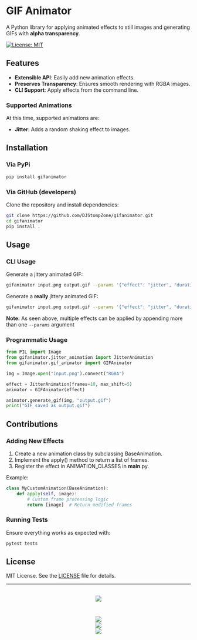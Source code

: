 # GIF Animator

A Python library for applying animated effects to still images and generating GIFs with **alpha transparency**.

[![License: MIT](https://img.shields.io/badge/License-MIT-yellow.svg)](https://opensource.org/licenses/MIT)

## Features

- **Extensible API**: Easily add new animation effects.
- **Preserves Transparency**: Ensures smooth rendering with RGBA images.
- **CLI Support**: Apply effects from the command line.

### Supported Animations

At this time, supported animations are:

- **Jitter**: Adds a random shaking effect to images.

## Installation

### Via PyPi

```sh
pip install gifanimator
```

### Via GitHub (developers)

Clone the repository and install dependencies:

```sh
git clone https://github.com/DJStompZone/gifanimator.git
cd gifanimator
pip install .
```

## Usage

### CLI Usage

Generate a jittery animated GIF:

```bash
gifanimator input.png output.gif --params '{"effect": "jitter", "duration": 2, "params": {"frames": 10, "max_shift": 5}}'
```

Generate a **really** jittery animated GIF:

```bash
gifanimator input.png output.gif --params '{"effect": "jitter", "duration": 2, "params": {"frames": 10, "max_shift": 5}}'  --params '{"effect": "jitter", "duration": 4, "params": {"frames": 30, "max_shift": 15}}'
```

**Note:** As seen above, multiple effects can be applied by appending more than one `--params` argument

### Programmatic Usage

```py
from PIL import Image
from gifanimator.jitter_animation import JitterAnimation
from gifanimator.gif_animator import GIFAnimator

img = Image.open("input.png").convert("RGBA")

effect = JitterAnimation(frames=10, max_shift=5)
animator = GIFAnimator(effect)

animator.generate_gif(img, "output.gif")
print("GIF saved as output.gif")
```

## Contributions

### Adding New Effects

1. Create a new animation class by subclassing BaseAnimation.
2. Implement the apply() method to return a list of frames.
3. Register the effect in ANIMATION_CLASSES in **main**.py.

Example:

```py
class MyCustomAnimation(BaseAnimation):
    def apply(self, image):
        # Custom frame processing logic
        return [image]  # Return modified frames
```

### Running Tests

Ensure everything works as expected with:

```bash
pytest tests
```

## License

MIT License. See the [LICENSE](LICENSE) file for details.

<hr>

<div align="center"><br><img src="https://i.imgur.com/hjzic92.png"/>
<h1><a href="https://github.com/djstompzone"><img src="https://img.shields.io/github/stars/DJStompZone?label=DJStompZone%20%7C%20Stars"/></a><br><a href="https://discord.stomp.zone"><img src="https://img.shields.io/discord/599808270655291403?logo=discord&label=StompZone%20Discord"/></a><br><a href="https://youtube.com/@djstompzone"><img src="https://img.shields.io/youtube/channel/views/UCVmIXrlXjpzJTGkANYlTxaQ"/></a></h1></div>
